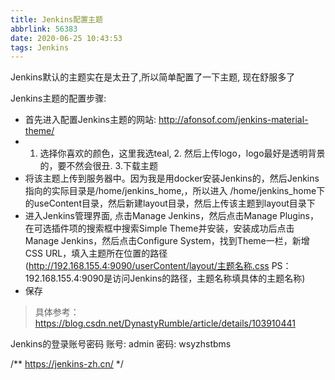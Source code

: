 ```yaml
---
title: Jenkins配置主题
abbrlink: 56383
date: 2020-06-25 10:43:53
tags: Jenkins
---
```



Jenkins默认的主题实在是太丑了,所以简单配置了一下主题, 现在舒服多了

<!-- more -->

Jenkins主题的配置步骤:
* 首先进入配置Jenkins主题的网站: http://afonsof.com/jenkins-material-theme/
* 1. 选择你喜欢的颜色，这里我选teal, 2. 然后上传logo，logo最好是透明背景的，要不然会很丑. 3.下载主题
* 将该主题上传到服务器中。因为我是用docker安装Jenkins的，然后Jenkins指向的实际目录是/home/jenkins_home,，所以进入 /home/jenkins_home下的useContent目录，然后新建layout目录，然后上传该主题到layout目录下
* 进入Jenkins管理界面, 点击Manage Jenkins，然后点击Manage Plugins，在可选插件项的搜索框中搜索Simple Theme并安装，安装成功后点击Manage Jenkins，然后点击Configure System，找到Theme一栏，新增CSS URL，填入主题所在位置的路径(http://192.168.155.4:9090/userContent/layout/主题名称.css PS：192.168.155.4:9090是访问Jenkins的路径，主题名称填具体的主题名称)
* 保存
> 具体参考： https://blog.csdn.net/DynastyRumble/article/details/103910441

Jenkins的登录账号密码
账号: admin
密码: wsyzhstbms

/** https://jenkins-zh.cn/ */